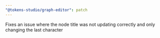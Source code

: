 ```yaml
---
"@tokens-studio/graph-editor": patch
---
```


Fixes an issue where the node title was not updating correctly and only changing the last character
